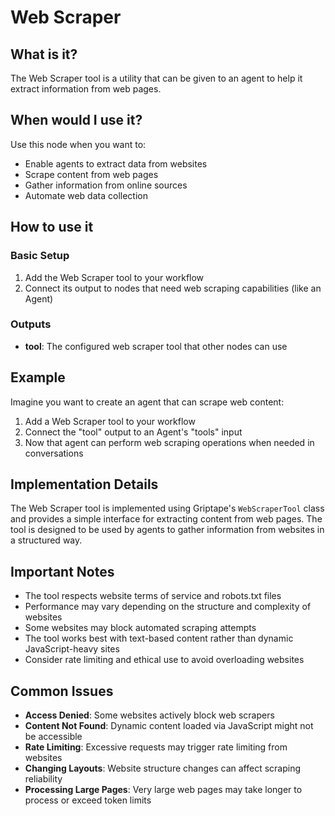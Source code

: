 # Web Scraper

## What is it?

The Web Scraper tool is a utility that can be given to an agent to help it extract information from web pages.

## When would I use it?

Use this node when you want to:

- Enable agents to extract data from websites
- Scrape content from web pages
- Gather information from online sources
- Automate web data collection

## How to use it

### Basic Setup

1. Add the Web Scraper tool to your workflow
2. Connect its output to nodes that need web scraping capabilities (like an Agent)

### Outputs

- **tool**: The configured web scraper tool that other nodes can use

## Example

Imagine you want to create an agent that can scrape web content:

1. Add a Web Scraper tool to your workflow
2. Connect the "tool" output to an Agent's "tools" input
3. Now that agent can perform web scraping operations when needed in conversations

## Implementation Details

The Web Scraper tool is implemented using Griptape's `WebScraperTool` class and provides a simple interface for extracting content from web pages. The tool is designed to be used by agents to gather information from websites in a structured way.

## Important Notes

- The tool respects website terms of service and robots.txt files
- Performance may vary depending on the structure and complexity of websites
- Some websites may block automated scraping attempts
- The tool works best with text-based content rather than dynamic JavaScript-heavy sites
- Consider rate limiting and ethical use to avoid overloading websites

## Common Issues

- **Access Denied**: Some websites actively block web scrapers
- **Content Not Found**: Dynamic content loaded via JavaScript might not be accessible
- **Rate Limiting**: Excessive requests may trigger rate limiting from websites
- **Changing Layouts**: Website structure changes can affect scraping reliability
- **Processing Large Pages**: Very large web pages may take longer to process or exceed token limits
